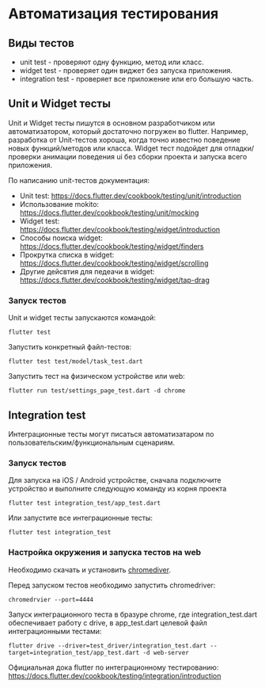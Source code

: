 # Автоматизация тестирования

## Виды тестов

- unit test - проверяют одну функцию, метод или класс.
- widget test - проверяет один виджет без запуска приложения.
- integration test - проверяет все приложение или его большую часть.

## Unit и Widget тесты

Unit и Widget тесты пишутся в основном разработчиком или автоматизатором, который достаточно 
погружен во flutter. Например, разработка от Unit-тестов хороша, когда точно известно поведение 
новых функций/методов или класса.
Widget тест подойдет для отладки/проверки анимации поведения ui без сборки проекта и запуска всего 
приложения.

По написанию unit-тестов документация:  
- Unit test: https://docs.flutter.dev/cookbook/testing/unit/introduction
- Использование mokito: https://docs.flutter.dev/cookbook/testing/unit/mocking
- Widget test: https://docs.flutter.dev/cookbook/testing/widget/introduction
- Способы поиска widget: https://docs.flutter.dev/cookbook/testing/widget/finders
- Прокрутка списка в widget: https://docs.flutter.dev/cookbook/testing/widget/scrolling
- Другие дейсвтия для педеачи в widget: https://docs.flutter.dev/cookbook/testing/widget/tap-drag

### Запуск тестов

Unit и widget тесты запускаются командой:
```
flutter test
```
Запустить конкретный файл-тестов:
```
flutter test test/model/task_test.dart
```
Запустить тест на физическом устройстве или web: 
```
flutter run test/settings_page_test.dart -d chrome
```

## Integration test

Интеграционные тесты могут писаться автоматизатаром по пользовательским/функциональным сценариям. 

### Запуск тестов

Для запуска на iOS / Android устройстве, сначала подключите устройство и выполните следующую команду из корня проекта
```
flutter test integration_test/app_test.dart
```
Или запустите все интеграционные тесты:
```
flutter test integration_test
```

### Настройка окружения и запуска тестов на web

Необходимо скачать и установить [chromediver](https://chromedriver.chromium.org/downloads).

Перед запуском тестов необходимо запустить chromedriver:
```
chromedrvier --port=4444
```
Запуск интеграционного теста в бразуре chrome, где integration_test.dart обеспечивает работу с drive, 
в app_test.dart целевой файл интеграционными тестами:
```
flutter drive --driver=test_driver/integration_test.dart --target=integration_test/app_test.dart -d web-server
```

Официальная дока flutter по интеграционному тестированию: https://docs.flutter.dev/cookbook/testing/integration/introduction  
